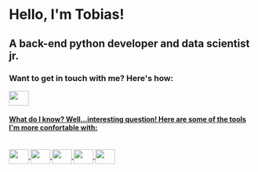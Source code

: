 <h1 alight="center">Hello, I'm Tobias!</h1>
<h2 alight="center">A back-end python developer and data scientist jr.</h2>

  
  
<h3 alight="left">Want to get in touch with me? Here's how:</h3>
<p>
  <a href="https://www.linkedin.com/in/tobias-sirianni/" target="blank"><img align= "center" height="30" width="40" src="https://cdn.jsdelivr.net/gh/devicons/devicon/icons/linkedin/linkedin-original.svg" />
</p>


<h4 alight="left">What do I know? Well...interesting question! Here are some of the tools I'm more confortable with:</h4>
  
  <div style="display: inline_block"><br>
  <img align= "center" height="30" width="40" src="https://cdn.jsdelivr.net/gh/devicons/devicon/icons/python/python-original.svg" />
  <img align= "center" height="30" width="40" src="https://cdn.jsdelivr.net/gh/devicons/devicon/icons/git/git-original.svg" />
  <img align= "center" height="30" width="40" src="https://cdn.jsdelivr.net/gh/devicons/devicon/icons/vscode/vscode-original.svg" />
  <img align= "center" height="30" width="40" src="https://cdn.jsdelivr.net/gh/devicons/devicon/icons/pandas/pandas-original-wordmark.svg" />
  <img align= "center" height="30" width="40" src="https://cdn.jsdelivr.net/gh/devicons/devicon/icons/numpy/numpy-original-wordmark.svg" />




</div>

